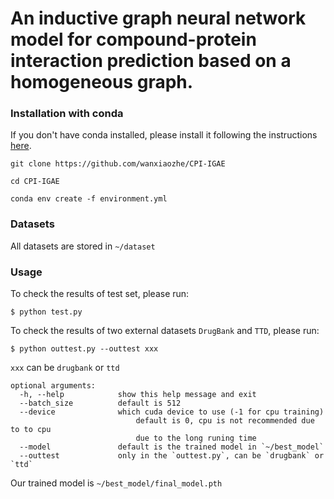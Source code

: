 # An inductive graph neural network model for compound-protein interaction prediction based on a homogeneous graph.

### Installation with conda

If you don't have conda installed, please install it following the instructions [here](https://conda.io/projects/conda/en/latest/user-guide/install/index.html).

```git clone https://github.com/wanxiaozhe/CPI-IGAE```

```cd CPI-IGAE```

```conda env create -f environment.yml```

### Datasets
All datasets are stored in `~/dataset`

### Usage

To check the results of test set, please run:
```
$ python test.py
```
To check the results of two external datasets ```DrugBank``` and ```TTD```, please run:
```
$ python outtest.py --outtest xxx
```
```xxx``` can be ```drugbank``` or ```ttd```

```
optional arguments:
  -h, --help            show this help message and exit
  --batch_size	        default is 512
  --device              which cuda device to use (-1 for cpu training)
                            default is 0, cpu is not recommended due to to cpu 
                            due to the long runing time
  --model               default is the trained model in `~/best_model`
  --outtest             only in the `outtest.py`, can be `drugbank` or `ttd`
```

Our trained model is `~/best_model/final_model.pth`

